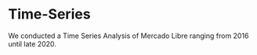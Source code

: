 # Time-Series
We conducted a Time Series Analysis of  Mercado Libre ranging from 2016 until late 2020.
